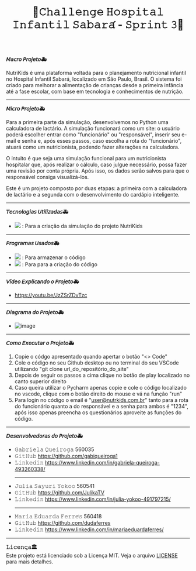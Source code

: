 <h1 align="center">🏥𝙲𝚑𝚊𝚕𝚕𝚎𝚗𝚐𝚎 𝙷𝚘𝚜𝚙𝚒𝚝𝚊𝚕 𝙸𝚗𝚏𝚊𝚗𝚝𝚒𝚕 𝚂𝚊𝚋𝚊𝚛𝚊́ - 𝚂𝚙𝚛𝚒𝚗𝚝 𝟹🏥</h1>

<br>
<br>

**𝘔𝘢𝘤𝘳𝘰 𝘗𝘳𝘰𝘫𝘦𝘵𝘰🚑**  

NutriKids é uma plataforma voltada para o planejamento nutricional infantil no Hospital Infantil Sabará, localizado em São Paulo, Brasil. O sistema foi criado para melhorar a alimentação de crianças desde a primeira infância até a fase escolar, com base em tecnologia e conhecimentos de nutrição.

<hr>

**𝘔𝘪𝘤𝘳𝘰 𝘗𝘳𝘰𝘫𝘦𝘵𝘰🚑**  

Para a primeira parte da simulação, desenvolvemos no Python uma calculadora de lactário. A simulação funcionará como um site: o usuário poderá escolher entrar como "funcionário" ou "responsável", inserir seu e-mail e senha e, após esses passos, caso escolha a rota do "funcionário", atuará como um nutricionista, podendo fazer alterações na calculadora.

O intuito é que seja uma simulação funcional para um nutricionista hospitalar que, após realizar o cálculo, caso julgue necessário, possa fazer uma revisão por conta própria. Após isso, os dados serão salvos para que o responsável consiga visualizá-los.

Este é um projeto composto por duas etapas: a primeira com a calculadora de lactário e a segunda com o desenvolvimento do cardápio inteligente.

<hr>

**𝘛𝘦𝘤𝘯𝘰𝘭𝘰𝘨𝘪𝘢𝘴 𝘜𝘵𝘪𝘭𝘪𝘻𝘢𝘥𝘢𝘴🚑**  

- <img src="https://skillicons.dev/icons?i=python" />  : Para a criação da simulação do projeto NutriKids
  
<hr>

**𝘗𝘳𝘰𝘨𝘳𝘢𝘮𝘢𝘴 𝘜𝘴𝘢𝘥𝘰𝘴🚑**  

- <img src="https://skillicons.dev/icons?i=vscode" />  : Para armazenar o código
- <img src="https://skillicons.dev/icons?i=pycharm" />  : Para para a criação do código 
  
<hr>

**𝘝𝘪́𝘥𝘦𝘰 𝘌𝘹𝘱𝘭𝘪𝘤𝘢𝘯𝘥𝘰 𝘰 𝘗𝘳𝘰𝘫𝘦𝘵𝘰🚑**

- https://youtu.be/JzZSrZDvTzc

<hr>

**𝘋𝘪𝘢𝘨𝘳𝘢𝘮𝘢 𝘥𝘰 𝘗𝘳𝘰𝘫𝘦𝘵𝘰🚑**

- ![image](https://github.com/user-attachments/assets/2febe75b-6781-47a5-add9-13ed9441515c)

<hr>

**𝘊𝘰𝘮𝘰 𝘌𝘹𝘦𝘤𝘶𝘵𝘢𝘳 𝘰 𝘗𝘳𝘰𝘫𝘦𝘵𝘰🚑**  

1. Copie o códgo apresentado quando apertar o botão "<> Code"
2. Cole o código no seu Github desktop ou no terminal do seu VSCode utilizando "git clone url_do_repositório_do_site"
3. Depois de seguir os passos a cima clique no botão de play localizado no canto superior direito
4. Caso queira utilizar o Pycharm apenas copie e cole o código localizado no vscode, clique com o botão direito do mouse e vá na função "run"
5. Para login no código o email é "user@nutrkids.com.br" tanto para a rota do funcionário quanto a do responsável e a senha para ambos é "1234", após isso apenas preencha os questionários aproveite as funções do código. 

<hr>

**𝘋𝘦𝘴𝘦𝘯𝘷𝘰𝘭𝘷𝘦𝘥𝘰𝘳𝘢𝘴 𝘥𝘰 𝘗𝘳𝘰𝘫𝘦𝘵𝘰🚑**

- 𝙶𝚊𝚋𝚛𝚒𝚎𝚕𝚊 𝚀𝚞𝚎𝚒𝚛𝚘𝚐𝚊      560035
- 𝙶𝚒𝚝𝙷𝚞𝚋    https://github.com/gabiqueiroga1
- 𝙻𝚒𝚗𝚔𝚎𝚍𝚒𝚗   https://www.linkedin.com/in/gabriela-queiroga-493260338/
  <hr>
- 𝙹𝚞𝚕𝚒𝚊 𝚂𝚊𝚢𝚞𝚛𝚒 𝚈𝚘𝚔𝚘𝚘    560541
- 𝙶𝚒𝚝𝙷𝚞𝚋    https://github.com/JulikaTV
- 𝙻𝚒𝚗𝚔𝚎𝚍𝚒𝚗   https://www.linkedin.com/in/julia-yokoo-491797215/
  <hr>
- 𝙼𝚊𝚛𝚒𝚊 𝙴𝚍𝚞𝚊𝚛𝚍𝚊 𝙵𝚎𝚛𝚛𝚎́𝚜   560418
- 𝙶𝚒𝚝𝙷𝚞𝚋    https://github.com/dudaferres
- 𝙻𝚒𝚗𝚔𝚎𝚍𝚒𝚗   https://www.linkedin.com/in/mariaeduardaferres/

<hr>

**𝙻𝚒𝚌𝚎𝚗𝚌̧𝚊🏛️**  
Este projeto está licenciado sob a Licença MIT. Veja o arquivo [LICENSE](./LICENSE) para mais detalhes.
